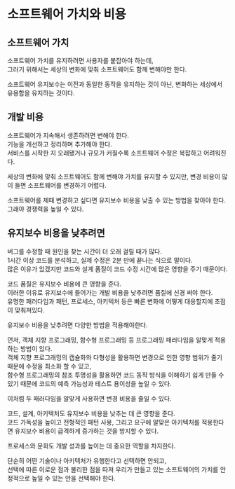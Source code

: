 # 소프트웨어 가치와 비용

## 소프트웨어 가치

소프트웨어 가치를 유지하려면 사용자를 붙잡아야 하는데,  
그러기 위해서는 세상의 변화에 맞춰 소프트웨어도 함께 변해야만 한다.

소프트웨어 유지보수는 이전과 동일한 동작을 유지하는 것이 아닌, 변화하는 세상에서 유용함을 유지하는 것이다.

## 개발 비용

소프트웨어가 지속해서 생존하려면 변해야 한다.  
기능을 개선하고 정리하며 추가해야 한다.  
서비스를 시작한 지 오래됐거나 규모가 커질수록 소프트웨어 수정은 복잡하고 어려워진다.

세상의 변화에 맞춰 소프트웨어도 함께 변해야 가치를 유지할 수 있지만, 변경 비용이 많이 들면 소프트웨어를 변경하기 어렵다.  

소프트웨어를 제때 변경하고 싶다면 유지보수 비용을 낮출 수 있는 방법을 찾아야 한다.  
그래야 경쟁력을 높일 수 있다.

## 유지보수 비용을 낮추려면

버그를 수정할 때 원인을 찾는 시간이 더 오래 걸릴 때가 많다.  
1시간 이상 코드를 분석하고, 실제 수정은 2분 만에 끝나는 식으로 말이다.  
많은 이유가 있겠지만 코드와 설계 품질이 코드 수정 시간에 많은 영향을 주기 때문이다.  

코드 품질은 유지보수 비용에 큰 영향을 준다.  
이러한 이유로 유지보수에 들어가는 개발 비용을 낮추려면 품질에 신경 써야 한다.  
유명한 패러다임과 패턴, 프로세스, 아키텍처 등은 빠른 변화에 어떻게 대응할지에 초점이 맞춰져있다.

유지보수 비용을 낮추려면 다양한 방법을 적용해야한다.  

먼저, 객체 지향 프로그래밍, 함수형 프로그래밍 등 프로그래밍 패러다임을 알맞게 적용하는 방법이 있다.  
객체 지향 프로그래밍의 캡슐화와 다형성을 활용하면 변경으로 인한 영향 범위가 줄기 때문에 수정을 최소화 할 수 있고,  
함수형 프로그래밍의 참조 투명성을 활용하면 코드 동작 방식을 이해하기 쉽게 만들 수 있기 때문에 코드의 예측 가능성과 테스트 용이성을 높일 수 있다.

이처럼 두 패러다임을 알맞게 사용하면 변경 비용을 줄일 수 있다.

코드, 설계, 아키텍처도 유지보수 비용을 낮추는 데 큰 영향을 준다.  
코드 가독성을 높이고 전형적인 패턴 사용, 그리고 요구에 알맞은 아키텍처를 적용한다면 유지보수 비용이 급격하게 증가하는 것을 방지할 수 있다.

프로세스와 문화도 개발 성과를 높이는 데 중요한 역할을 차지한다.

단순히 어떤 기술이나 아키텍처가 유행한다고 선택하면 안되고,  
선택에 따른 이로운 점과 불리한 점을 따져 우리가 만들고 있는 소프트웨어의 가치를 안정적으로 높일 수 있는 안을 선택해야 한다.

